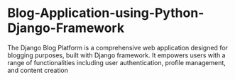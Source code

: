 # Blog-Application-using-Python-Django-Framework
The Django Blog Platform is a comprehensive web application designed for blogging purposes, built with Django framework. It empowers users with a range of functionalities including user authentication, profile management, and content creation

